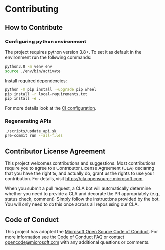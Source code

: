 # Contributing

## How to Contribute

### Configuring python environment

The project requires python version 3.8+. To set it as default in the environment run the following commands:

```bash
python3.8 -m venv env
source ./env/bin/activate
```

Install required dependencies:

```bash
python -m pip install --upgrade pip wheel
pip install -r local-requirements.txt
pip install -e .
```

For more details look at the [CI configuration](./blob/master/.github/workflows/ci.yml).

### Regenerating APIs

```bash
./scripts/update_api.sh
pre-commit run --all-files
```

## Contributor License Agreement

This project welcomes contributions and suggestions.  Most contributions require you to agree to a
Contributor License Agreement (CLA) declaring that you have the right to, and actually do, grant us
the rights to use your contribution. For details, visit https://cla.opensource.microsoft.com.

When you submit a pull request, a CLA bot will automatically determine whether you need to provide
a CLA and decorate the PR appropriately (e.g., status check, comment). Simply follow the instructions
provided by the bot. You will only need to do this once across all repos using our CLA.

## Code of Conduct

This project has adopted the [Microsoft Open Source Code of Conduct](https://opensource.microsoft.com/codeofconduct/).
For more information see the [Code of Conduct FAQ](https://opensource.microsoft.com/codeofconduct/faq/) or
contact [opencode@microsoft.com](mailto:opencode@microsoft.com) with any additional questions or comments.

